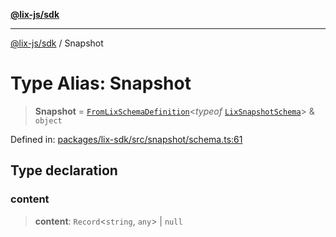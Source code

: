 [**@lix-js/sdk**](../README.md)

***

[@lix-js/sdk](../README.md) / Snapshot

# Type Alias: Snapshot

> **Snapshot** = [`FromLixSchemaDefinition`](FromLixSchemaDefinition.md)\<*typeof* [`LixSnapshotSchema`](../variables/LixSnapshotSchema.md)\> & `object`

Defined in: [packages/lix-sdk/src/snapshot/schema.ts:61](https://github.com/opral/monorepo/blob/3025726c2bce8185b41ef0b1b2f7cc069ebcf2b0/packages/lix-sdk/src/snapshot/schema.ts#L61)

## Type declaration

### content

> **content**: `Record`\<`string`, `any`\> \| `null`

